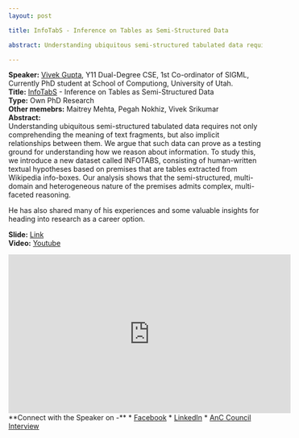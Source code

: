 ```yaml
---
layout: post

title: InfoTabS - Inference on Tables as Semi-Structured Data

abstract: Understanding ubiquitous semi-structured tabulated data requires not only comprehending the meaning of text fragments, but also implicit relationships between them. We argue that such data can prove as a testing ground for understanding how we reason about information.

---
```


**Speaker:** <a href="https://vgupta123.github.io/" target="_blank">Vivek Gupta</a>, Y11 Dual-Degree CSE, 1st Co-ordinator of SIGML, Currently PhD student at School of Computiong, University of Utah.<br>
**Title:** <a href="https://infotabs.github.io/" target="_blank">InfoTabS</a> - Inference on Tables as Semi-Structured Data <br>
**Type:** Own PhD Research <br>
**Other memebrs:** Maitrey Mehta, Pegah Nokhiz, Vivek Srikumar <br>
**Abstract:** 
<br>Understanding ubiquitous semi-structured tabulated data requires not only comprehending the meaning of text fragments, but also implicit relationships between them. We argue that such data can prove as a testing ground for understanding how we reason about information. To study this, we introduce a new dataset called INFOTABS, consisting of human-written textual hypotheses based on premises that are tables extracted from Wikipedia info-boxes. Our analysis shows that the semi-structured, multi-domain and heterogeneous nature of the premises admits complex, multi-faceted reasoning.

He has also shared many of his experiences and some valuable insights for heading into research as a career option.<br>

**Slide:** [Link](https://drive.google.com/file/d/1bvzZSB9BrHcEV0idbWQN_oo45o1zfdLg/view?usp=sharing) <br>
**Video:** [Youtube](https://www.youtube.com/watch?v=55xIFjvQsL8&feature=youtu.be) <br>
<iframe width="560" height="315" src="https://www.youtube.com/embed/55xIFjvQsL8" frameborder="0" allow="accelerometer; autoplay; clipboard-write; encrypted-media; gyroscope; picture-in-picture" allowfullscreen></iframe>
**Connect with the Speaker on -**
* <a href="https://www.facebook.com/vivek.gupta.3150" target="_blank">Facebook</a>
* <a href="https://www.linkedin.com/in/keviv9/" target="_blank">LinkedIn</a>
* <a href="https://anciitk.in/blog/CaRE/4/" target="_blank">AnC Council Interview</a>
